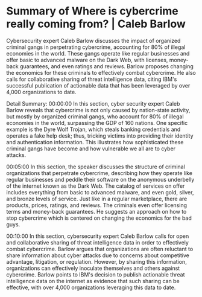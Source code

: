 # Summary of Where is cybercrime really coming from? | Caleb Barlow

Cybersecurity expert Caleb Barlow discusses the impact of organized criminal gangs in perpetrating cybercrime, accounting for 80% of illegal economies in the world. These gangs operate like regular businesses and offer basic to advanced malware on the Dark Web, with licenses, money-back guarantees, and even ratings and reviews. Barlow proposes changing the economics for these criminals to effectively combat cybercrime. He also calls for collaborative sharing of threat intelligence data, citing IBM's successful publication of actionable data that has been leveraged by over 4,000 organizations to date.

Detail Summary: 
00:00:00
In this section, cyber security expert Caleb Barlow reveals that cybercrime is not only caused by nation-state activity, but mostly by organized criminal gangs, who account for 80% of illegal economies in the world, surpassing the GDP of 160 nations. One specific example is the Dyre Wolf Trojan, which steals banking credentials and operates a fake help desk; thus, tricking victims into providing their identity and authentication information. This illustrates how sophisticated these criminal gangs have become and how vulnerable we all are to cyber attacks.

00:05:00
In this section, the speaker discusses the structure of criminal organizations that perpetrate cybercrime, describing how they operate like regular businesses and peddle their software on the anonymous underbelly of the internet known as the Dark Web. The catalog of services on offer includes everything from basic to advanced malware, and even gold, silver, and bronze levels of service. Just like in a regular marketplace, there are products, prices, ratings, and reviews. The criminals even offer licensing terms and money-back guarantees. He suggests an approach on how to stop cybercrime which is centered on changing the economics for the bad guys.

00:10:00
In this section, cybersecurity expert Caleb Barlow calls for open and collaborative sharing of threat intelligence data in order to effectively combat cybercrime. Barlow argues that organizations are often reluctant to share information about cyber attacks due to concerns about competitive advantage, litigation, or regulation. However, by sharing this information, organizations can effectively inoculate themselves and others against cybercrime. Barlow points to IBM's decision to publish actionable threat intelligence data on the internet as evidence that such sharing can be effective, with over 4,000 organizations leveraging this data to date.

